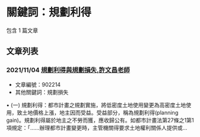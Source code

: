 # 關鍵詞：規劃利得

包含 1 篇文章

## 文章列表

### 2021/11/04 [規劃利得與規劃損失,許文昌老師](../../articles/902214_%E8%A6%8F%E5%8A%83%E5%88%A9%E5%BE%97%E8%88%87%E8%A6%8F%E5%8A%83%E6%90%8D%E5%A4%B1%2C%E8%A8%B1%E6%96%87%E6%98%8C%E8%80%81%E5%B8%AB.md)
- 文章編號：902214
- 其他關鍵詞：規劃損失

• (一) 規劃利得：都市計畫之規劃實施，將低密度土地使用變更為高密度土地使用，致土地價格上漲，地主因而受益。受益部分，稱為規劃利得(planning gain)。規劃利得屬於地主之不勞而獲，應收歸公有。如都市計畫法第27條之1第1項規定：「……辦理都市計畫變更時，主管機關得要求土地權利關係人提供或...
